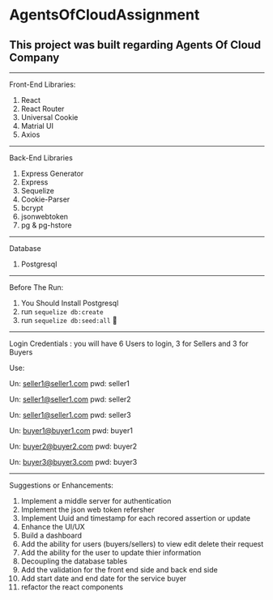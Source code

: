 # AgentsOfCloudAssignment

## This project was built regarding Agents Of Cloud Company


---

Front-End Libraries:

1. React
2. React Router
3. Universal Cookie 
4. Matrial UI
5. Axios

---

Back-End Libraries

1. Express Generator
2. Express
3. Sequelize
4. Cookie-Parser
5. bcrypt
6. jsonwebtoken
7. pg & pg-hstore

---

Database

1. Postgresql

---

Before The Run:

1. You Should Install Postgresql
2. run `sequelize db:create`
3. run `sequelize db:seed:all` :rose:


---

Login Credentials : you will have 6 Users to login, 3 for Sellers and 3 for Buyers 

Use: 

Un: seller1@seller1.com pwd: seller1

Un: seller1@seller1.com pwd: seller2

Un: seller1@seller1.com pwd: seller3

Un: buyer1@buyer1.com pwd: buyer1

Un: buyer2@buyer2.com pwd: buyer2

Un: buyer3@buyer3.com pwd: buyer3

----

Suggestions or Enhancements:

1. Implement a middle server for authentication 
2. Implement the json web token refersher 
3. Implement Uuid and timestamp for each recored assertion or update
4. Enhance the UI/UX
5. Build a dashboard 
6. Add the ability for users (buyers/sellers) to view edit delete their request 
7. Add the ability for the user to update thier information
8. Decoupling the database tables 
9. Add the validation for the front end side  and back end side 
10. Add start date and end date for the service buyer 
11. refactor the react components



